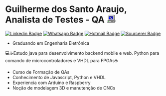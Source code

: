 # Guilherme dos Santo Araujo, Analista de Testes - QA <img src="https://github.com/TheDudeThatCode/TheDudeThatCode/blob/master/Assets/PC.gif" width="30px">

[![Linkedin Badge](https://img.shields.io/badge/-Linkedin-6633cc?style=flat-square&logo=Linkedin&logoColor=white&color=black&link=https://www.linkedin.com/in/guilherme-dos-santos-araujo-1ab66117b/)](https://www.linkedin.com/in/guilherme-dos-santos-araujo-1ab66117b/)
[![Whatsapp Badge](https://img.shields.io/badge/-WhatsApp-6633cc?style=flat-square&logo=Whatsapp&logoColor=white&color=black&link=https://whats.link/guigudf)](https://whats.link/guigudf)
[![Hotmail Badge](https://img.shields.io/badge/-Gmail-c14438?style=flat-square&logo=Gmail&logoColor=white&color=black&link=mailto:guigudf@hotmail.com)](mailto:guigudf@hotmail.com)
[![Sourcerer Badge](https://img.shields.io/badge/-Sourcerer.io-6633cc?style=flat-square&logo=appveyor&logoColor=white&color=black&link=https://sourcerer.io/andresaid)](https://sourcerer.io/andresaid)

* Graduando em Engenharia Eletrônica

💻☕Estudo java para desenvolvimento backend mobile e web. Python para comando de microcontroladores e VHDL para FPGAs☕


* Curso de Formação de QAs
* Conhecimento de Javascript, Python e VHDL
* Experiencia com Arduino e Raspberry
* Noção de modelagem 3D e manutenção de CNCs



<!--
**guigudf/guigudf** is a ✨ _special_ ✨ repository because its `README.md` (this file) appears on your GitHub profile.

Here are some ideas to get you started:

- 🔭 I’m currently working on ...
- 🌱 I’m currently learning ...
- 👯 I’m looking to collaborate on ...
- 🤔 I’m looking for help with ...
- 💬 Ask me about ...
- 📫 How to reach me: ...
- 😄 Pronouns: ...
- ⚡ Fun fact: ...
-->
